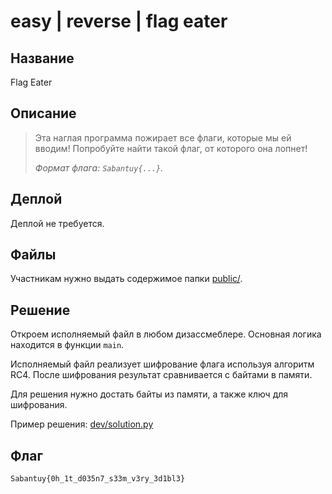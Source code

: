 # easy | reverse | flag eater

## Название

Flag Eater

## Описание

> Эта наглая программа пожирает все флаги, которые мы ей вводим! Попробуйте найти такой флаг, от которого она лопнет!
> 
> _Формат флага: `Sabantuy{...}`._

## Деплой

Деплой не требуется.

## Файлы

Участникам нужно выдать содержимое папки [public/](public/).

## Решение

Откроем исполняемый файл в любом дизассмеблере. Основная логика находится в функции `main`.

Исполняемый файл реализует шифрование флага используя алгоритм RC4. После шифрования результат сравнивается с байтами в памяти.

Для решения нужно достать байты из памяти, а также ключ для шифрования.

Пример решения: [dev/solution.py](solve/solution.py)

## Флаг

```
Sabantuy{0h_1t_d035n7_s33m_v3ry_3d1bl3}
```

